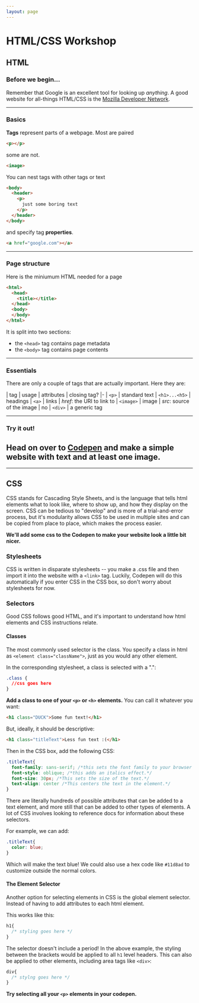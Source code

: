 ```yaml
---
layout: page
---
```


# HTML/CSS Workshop
## HTML
### Before we begin...
Remember that Google is an excellent tool for looking up *anything*.
A good website for all-things HTML/CSS is the [Mozilla Developer Network](developer.mozilla.org/en-US/docs).

---
### Basics
**Tags** represent parts of a webpage. Most are paired
```html
<p></p>
```
some are not.
```html
<image>
```
You can nest tags with other tags or text 
```html
<body>
  <header>
    <p>
      just some boring text
    </p>
  </header>
</body>
```
and specify tag **properties**.
```html
<a href="google.com"></a>
```

---
### Page structure
Here is the miniumum HTML needed for a page
```html
<html>
  <head>
    <title></title>
  </head>
  <body>
  </body>
</html>
```
It is split into two sections:
* the `<head>` tag contains page metadata
* the `<body>` tag contains page contents

---
### Essentials

There are only a couple of tags that are actually important. Here they are:

| tag | usage | attributes | closing tag?
|-
| `<p>` | standard text
| `<h1>...<h5>` | headings
| `<a>` | links | *href*: the URI to link to
| `<image>` | image | *src*: source of the image | no
| `<div>` | a generic tag

---

### Try it out!
Head on over to [Codepen](https://codepen.io/pen) and make a simple website with text and at least one image.
---

---

## CSS

CSS stands for Cascading Style Sheets, and is the language that tells html elements what to look like, where to show up, and how they display on the screen. CSS can be tedious to "develop" and is more of a trial-and-error process, but it's modularity allows CSS to be used in multiple sites and can be copied from place to place, which makes the process easier.

**We'll add some css to the Codepen to make your website look a little bit nicer.**

### Stylesheets
CSS is written in disparate stylesheets -- you make a .css file and then import it into the website with a `<link>` tag. Luckily, Codepen will do this automatically if you enter CSS in the CSS box, so don't worry about stylesheets for now.

### Selectors

Good CSS follows good HTML, and it's important to understand how html elements and CSS instructions relate.

#### Classes
The most commonly used selector is the class. You specify a class in html as ```<element class="className">```, just as you would any other element. 

In the corresponding stylesheet, a class is selected with a ".":

```css
.class {
  //css goes here
}
```
**Add a class to one of your `<p>` or `<h>` elements.** You can call it whatever you want:

```html
<h1 class="DUCK">Some fun text!</h1>
```
But, ideally, it should be descriptive:
```html
<h1 class="titleText">Less fun text :(</h1>
```
Then in the CSS box, add the following CSS:
```css
.titleText{
  font-family: sans-serif; /*this sets the font family to your browser's default sans font.*/
  font-style: oblique; /*this adds an italics effect.*/
  font-size: 30px; /*This sets the size of the text.*/
  text-align: center /*This centers the text in the element.*/
}
```
There are literally hundreds of possible attributes that can be added to a text element, and more still that can be added to other types of elements. A lot of CSS involves looking to reference docs for information about these selectors.

For example, we can add:
```css
.titleText{
  color: blue;
}
```
Which will make the text blue! We could also use a hex code like `#11d8ad` to customize outside the normal colors. 

#### The Element Selector

Another option for selecting elements in CSS is the global element selector. Instead of having to add attributes to each html element. 

This works like this:

```css
h1{
  /* styling goes here */
}
```
The selector doesn't include a period! In the above example, the styling between the brackets would be applied to all `h1` level headers. This can also be applied to other elements, including area tags like `<div>`:
```css
div{
  /* stylng goes here */
}
```
**Try selecting all your `<p>` elements in your codepen.**